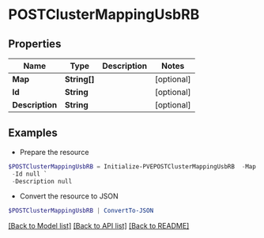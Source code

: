 # POSTClusterMappingUsbRB
## Properties

Name | Type | Description | Notes
------------ | ------------- | ------------- | -------------
**Map** | **String[]** |  | [optional] 
**Id** | **String** |  | [optional] 
**Description** | **String** |  | [optional] 

## Examples

- Prepare the resource
```powershell
$POSTClusterMappingUsbRB = Initialize-PVEPOSTClusterMappingUsbRB  -Map null `
 -Id null `
 -Description null
```

- Convert the resource to JSON
```powershell
$POSTClusterMappingUsbRB | ConvertTo-JSON
```

[[Back to Model list]](../README.md#documentation-for-models) [[Back to API list]](../README.md#documentation-for-api-endpoints) [[Back to README]](../README.md)

